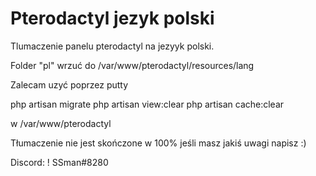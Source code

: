 # Pterodactyl jezyk polski
 Tlumaczenie panelu pterodactyl na jezyyk polski.

Folder "pl" wrzuć do /var/www/pterodactyl/resources/lang

Zalecam uzyć poprzez putty

php artisan migrate
php artisan view:clear
php artisan cache:clear

w /var/www/pterodactyl

Tłumaczenie nie jest skończone w 100% jeśli masz jakiś uwagi napisz :)

Discord: ! SSman#8280

